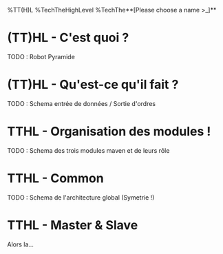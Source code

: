 %TT(H)L
%TechTheHighLevel
%TechThe**[Please choose a name \>_]**

# (TT)HL - C'est quoi ?
TODO : Robot Pyramide

# (TT)HL - Qu'est-ce qu'il fait ?
TODO : Schema entrée de données / Sortie d'ordres

# TTHL - Organisation des modules !
TODO : Schema des trois modules maven et de leurs rôle

# TTHL - Common
TODO : Schema de l'architecture global (Symetrie !)

# TTHL - Master & Slave
Alors la...
